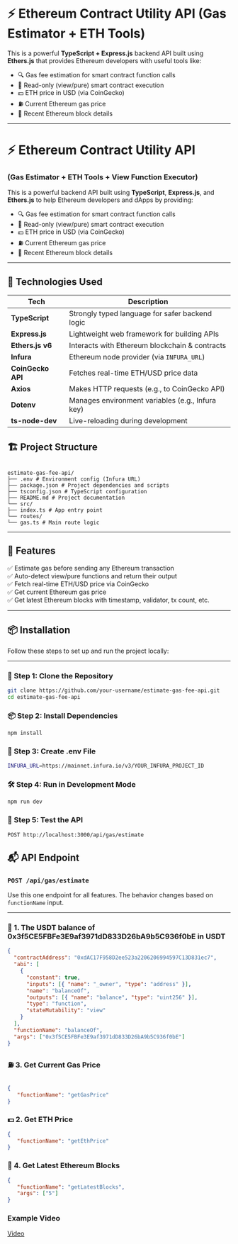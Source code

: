 # ⚡ Ethereum Contract Utility API (Gas Estimator + ETH Tools)

This is a powerful **TypeScript + Express.js** backend API built using **Ethers.js** that provides Ethereum developers with useful tools like:

- 🔍 Gas fee estimation for smart contract function calls
- 🔁 Read-only (view/pure) smart contract execution
- 💵 ETH price in USD (via CoinGecko)
- ⛽ Current Ethereum gas price
- 🧱 Recent Ethereum block details


---

# ⚡ Ethereum Contract Utility API  
### (Gas Estimator + ETH Tools + View Function Executor)

This is a powerful backend API built using **TypeScript**, **Express.js**, and **Ethers.js** to help Ethereum developers and dApps by providing:

- 🔍 Gas fee estimation for smart contract function calls  
- 🔁 Read-only (view/pure) smart contract execution  
- 💵 ETH price in USD (via CoinGecko)  
- ⛽ Current Ethereum gas price  
- 🧱 Recent Ethereum block details  

---

## 🧰 Technologies Used

| Tech               | Description                                       |
|--------------------|---------------------------------------------------|
| **TypeScript**     | Strongly typed language for safer backend logic   |
| **Express.js**     | Lightweight web framework for building APIs       |
| **Ethers.js v6**   | Interacts with Ethereum blockchain & contracts    |
| **Infura**         | Ethereum node provider (via `INFURA_URL`)         |
| **CoinGecko API**  | Fetches real-time ETH/USD price data              |
| **Axios**          | Makes HTTP requests (e.g., to CoinGecko API)      |
| **Dotenv**         | Manages environment variables (e.g., Infura key)  |
| **ts-node-dev**    | Live-reloading during development                 |


## 🏗️ Project Structure
```

estimate-gas-fee-api/
├── .env # Environment config (Infura URL)
├── package.json # Project dependencies and scripts
├── tsconfig.json # TypeScript configuration
├── README.md # Project documentation
└── src/
├── index.ts # App entry point
└── routes/
└── gas.ts # Main route logic

```

---

## 🚀 Features

✅ Estimate gas before sending any Ethereum transaction  
✅ Auto-detect view/pure functions and return their output  
✅ Fetch real-time ETH/USD price via CoinGecko  
✅ Get current Ethereum gas price  
✅ Get latest Ethereum blocks with timestamp, validator, tx count, etc.

---

## 📦 Installation

Follow these steps to set up and run the project locally:

---

### 🔧 Step 1: Clone the Repository

```bash
git clone https://github.com/your-username/estimate-gas-fee-api.git
cd estimate-gas-fee-api

```

### 📦 Step 2: Install Dependencies
```bash
npm install
```

### 🔐 Step 3: Create .env File
```bash
INFURA_URL=https://mainnet.infura.io/v3/YOUR_INFURA_PROJECT_ID
```

### 🛠️ Step 4: Run in Development Mode
```bash
npm run dev
```

### 🚀 Step 5: Test the API
```bash
POST http://localhost:3000/api/gas/estimate
```



## 📬 API Endpoint

### `POST /api/gas/estimate`

Use this one endpoint for all features. The behavior changes based on `functionName` input.

---

### 🔮 1. The USDT balance of 0x3f5CE5FBFe3E9af3971dD833D26bA9b5C936f0bE in USDT

```json
{
  "contractAddress": "0xdAC17F958D2ee523a2206206994597C13D831ec7",
  "abi": [
    {
      "constant": true,
      "inputs": [{ "name": "_owner", "type": "address" }],
      "name": "balanceOf",
      "outputs": [{ "name": "balance", "type": "uint256" }],
      "type": "function",
      "stateMutability": "view"
    }
  ],
  "functionName": "balanceOf",
  "args": ["0x3f5CE5FBFe3E9af3971dD833D26bA9b5C936f0bE"]
}
```
### ⛽ 3. Get Current Gas Price

```json

{
   "functionName": "getGasPrice"
}
```

### 💵 2. Get ETH Price
```json
{
   "functionName": "getEthPrice"
}
```

### 🧱 4. Get Latest Ethereum Blocks
```json
{
   "functionName": "getLatestBlocks",
   "args": ["5"]
}
```

### Example Video
[Video](https://jam.dev/c/c309bd51-bc8c-40a7-a378-19a664281d7e)


